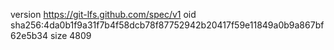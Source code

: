 version https://git-lfs.github.com/spec/v1
oid sha256:4da0b1f9a31f7b4f58dcb78f87752942b20417f59e11849a0b9a867bf62e5b34
size 4809
